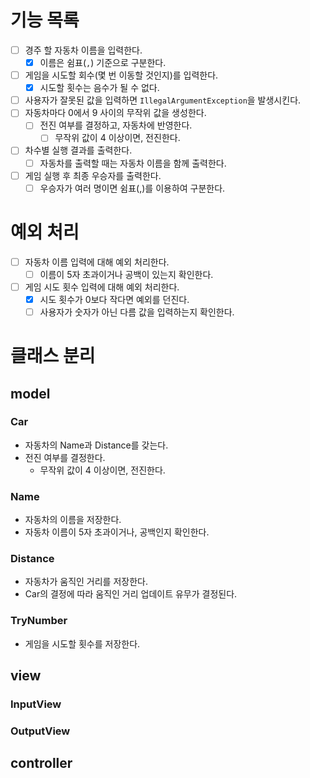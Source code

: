 # 기능 목록
- [ ] 경주 할 자동차 이름을 입력한다.
  - [x] 이름은 쉼표(`,`) 기준으로 구분한다.
- [ ] 게임을 시도할 회수(몇 번 이동할 것인지)를 입력한다.
  - [x] 시도할 횟수는 음수가 될 수 없다.
- [ ] 사용자가 잘못된 값을 입력하면 `IllegalArgumentException`을 발생시킨다.
- [ ] 자동차마다 0에서 9 사이의 무작위 값을 생성한다.
  - [ ] 전진 여부를 결정하고, 자동차에 반영한다.
    - [ ] 무작위 값이 4 이상이면, 전진한다.
- [ ] 차수별 실행 결과를 출력한다.
  - [ ] 자동차를 출력할 때는 자동차 이름을 함께 출력한다.
- [ ] 게임 실행 후 최종 우승자를 출력한다.
  - [ ] 우승자가 여러 명이면 쉼표(,)를 이용하여 구분한다.

# 예외 처리
- [ ] 자동차 이름 입력에 대해 예외 처리한다.
  - [ ] 이름이 5자 초과이거나 공백이 있는지 확인한다.
- [ ] 게임 시도 횟수 입력에 대해 예외 처리한다.
  - [x] 시도 횟수가 0보다 작다면 예외를 던진다. 
  - [ ] 사용자가 숫자가 아닌 다름 값을 입력하는지 확인한다.

# 클래스 분리
## model
### Car
- 자동차의 Name과 Distance를 갖는다.
- 전진 여부를 결정한다.
  - 무작위 값이 4 이상이면, 전진한다.

### Name
- 자동차의 이름을 저장한다.
- 자동차 이름이 5자 초과이거나, 공백인지 확인한다.

### Distance
- 자동차가 움직인 거리를 저장한다.
- Car의 결정에 따라 움직인 거리 업데이트 유무가 결정된다.

### TryNumber
- 게임을 시도할 횟수를 저장한다.

## view
### InputView

### OutputView

## controller
